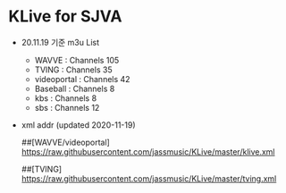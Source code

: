 # KLive for SJVA

* 20.11.19 기준 m3u List

  - WAVVE : Channels 105
  - TVING : Channels 35
  - videoportal : Channels 42
  - Baseball : Channels 8
  - kbs : Channels 8
  - sbs : Channels 12

* xml addr (updated 2020-11-19)

  ##[WAVVE/videoportal]
  https://raw.githubusercontent.com/jassmusic/KLive/master/klive.xml

  ##[TVING]
  https://raw.githubusercontent.com/jassmusic/KLive/master/tving.xml


